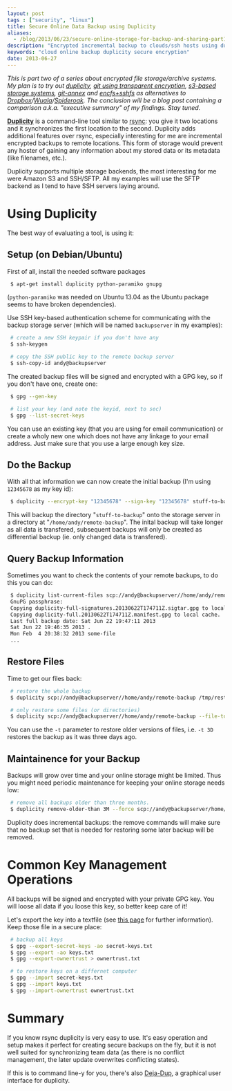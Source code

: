 ```yaml
---
layout: post
tags : ["security", "linux"]
title: Secure Online Data Backup using Duplicity
aliases:
  - /blog/2013/06/23/secure-online-storage-for-backup-and-sharing-part1
description: "Encrypted incremental backup to clouds/ssh hosts using duplicity"
keywords: "cloud online backup duplicity secure encryption"
date: 2013-06-27
---
```

*This is part two of a series about encrypted file storage/archive systems. My plan is to try out [duplicity](http://www.snikt.net/blog/2013/06/23/secure-online-storage-for-backup-and-sharing-part1/), [git using transparent encryption](http://www.snikt.net/blog/2013/07/01/git-with-transparent-encryption/), [s3-based storage systems](http://www.snikt.net/blog/2013/06/27/doing-stuff-with-s3/), [git-annex](http://git-annex.branchable.com/) and [encfs+sshfs](http://blog.gauner.org/blog/2008/09/12/secure-remote-storage-with-fuse-and-encfssshfs/) as alternatives to [Dropbox](http://www.dropbox.com)/[Wuala](http://www.lacie.com/us/more/?id=10097)/[Spideroak](http://www.spideroak.com). The conclusion will be a blog post containing a comparison a.k.a. "executive summary" of my findings. Stay tuned.*

**[Duplicity](http://duplicity.nongnu.org)** is a command-line tool similar to [rsync](http://rsync.samba.org): you give it two locations and it synchronizes the first location to the second. Duplicity adds additional features over rsync, especially interesting for me are incremental encrypted backups to remote locations. This form of storage would prevent any hoster of gaining any information about my stored data or its metadata (like filenames, etc.).

Duplicity supports multiple storage backends, the most interesting for me were Amazon S3 and SSH/SFTP. All my examples will use the SFTP backend as I tend to have SSH servers laying around.
<!-- more -->

# Using Duplicity

The best way of evaluating a tool, is using it:

## Setup (on Debian/Ubuntu)

First of all, install the needed software packages

~~~ bash
 $ apt-get install duplicity python-paramiko gnupg
~~~
(`python-paramiko` was needed on Ubuntu 13.04 as the Ubuntu package seems to have broken dependencies).

Use SSH key-based authentication scheme for communicating with the backup storage server (which will be named `backupserver` in my examples):

~~~ bash
 # create a new SSH keypair if you don't have any
 $ ssh-keygen

 # copy the SSH public key to the remote backup server
 $ ssh-copy-id andy@backupserver
~~~

The created backup files will be signed and encrypted with a GPG key, so if you don't have one, create one:

~~~ bash
 $ gpg --gen-key

 # list your key (and note the keyid, next to sec)
 $ gpg --list-secret-keys
~~~

You can use an existing key (that you are using for email communication) or create a wholy new one which does not have any linkage to your email address. Just make sure that you use a large enough key size.

## Do the Backup

With all that information we can now create the initial backup (I'm using `12345678` as my key id):

~~~ bash
 $ duplicity --encrypt-key "12345678" --sign-key "12345678" stuff-to-backup scp://andy@backupserver//home/andy/remote-backup"
~~~

This will backup the directory "`stuff-to-backup`" onto the storage server in a directory at "`/home/andy/remote-backup`". The inital backup will take longer as all data is transfered, subsequent backups will only be created as differential backup (ie. only changed data is transfered).

## Query Backup Information

Sometimes you want to check the contents of your remote backups, to do this you can do:

~~~ bash
 $ duplicity list-current-files scp://andy@backupserver//home/andy/remote-backup
 GnuPG passphrase: 
 Copying duplicity-full-signatures.20130622T174711Z.sigtar.gpg to local cache.
 Copying duplicity-full.20130622T174711Z.manifest.gpg to local cache.
 Last full backup date: Sat Jun 22 19:47:11 2013
 Sat Jun 22 19:46:35 2013 .
 Mon Feb  4 20:38:32 2013 some-file
 ...
~~~

## Restore Files

Time to get our files back:

~~~ bash
 # restore the whole backup
 $ duplicity scp://andy@backupserver//home/andy/remote-backup /tmp/restore

 # only restore some files (or directories)
 $ duplicity scp://andy@backupserver//home/andy/remote-backup --file-to-restore some_filename /tmp/some_file

~~~

You can use the `-t` parameter to restore older versions of files, i.e. `-t 3D` restores the backup as it was three days ago.

## Maintainence for your Backup

Backups will grow over time and your online storage might be limited. Thus you might need periodic maintenance for keeping your online storage needs low:

~~~ bash
 # remove all backups older than three months.
 $ duplicity remove-older-than 3M --force scp://andy@backupserver/home/andy/remote-backup
~~~

Duplicity does incremental backups: the remove commands will make sure that no backup set that is needed for restoring some later backup will be removed.

# Common Key Management Operations

All backups will be signed and encrypted with your private GPG key. You will loose all data if you loose this key, so better keep care of it!

Let's export the key into a textfile (see [this page](http://linux.koolsolutions.com/2009/04/01/gpgpgp-part-5-backing-up-restoring-revoking-and-deleting-your-gpgpgp-keys-in-debian/) for further information). Keep those file in a secure place:

~~~ bash
 # backup all keys
 $ gpg --export-secret-keys -ao secret-keys.txt
 $ gpg --export -ao keys.txt
 $ gpg --export-ownertrust > ownertrust.txt

 # to restore keys on a differnet computer
 $ gpg --import secret-keys.txt
 $ gpg --import keys.txt
 $ gpg --import-ownertrust ownertrust.txt
~~~

# Summary

If you know rsync duplicity is very easy to use. It's easy operation and setup makes it perfect for creating secure backups on the fly, but it is not well suited for synchronizing team data (as there is no conflict management, the later update overwrites conflicting states).

If this is to command line-y for you, there's also [Deja-Dup](https://live.gnome.org/DejaDup/Screenshots), a graphical user interface for duplicity.
